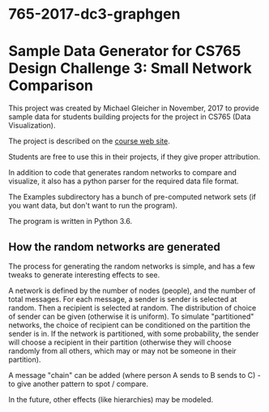 # 765-2017-dc3-graphgen

# Sample Data Generator for CS765 Design Challenge 3: Small Network Comparison

This project was created by Michael Gleicher in November, 2017 to provide sample data for
students building projects for the project in CS765 (Data Visualization).

The project is described on the [course web site](http://graphics.cs.wisc.edu/WP/vis17/2017/11/25/dc3-design-challenge-3-compare-networks/).

Students are free to use this in their projects, if they give proper attribution.

In addition to code that generates random networks to compare and visualize, it also has a python
parser for the required data file format. 

The Examples subdirectory has a bunch of pre-computed network sets (if you want data, but don't want to run the program).

The program is written in Python 3.6.

## How the random networks are generated

The process for generating the random networks is simple, and has a few tweaks to generate interesting effects to see.

A network is defined by the number of nodes (people), and the number of total messages. 
For each message, a sender is sender is selected at random.
Then a recipient is selected at random.
The distribution of choice of sender can be given (otherwise it is uniform).
To simulate "partitioned" networks, the choice of recipient can be conditioned on the partition the sender is in.
If the network is partitioned, with some probability, the sender will choose a recipient in their partition
(otherwise they will choose randomly from all others, which may or may not be someone in their partition).

A message "chain" can be added (where person A sends to B sends to C) - to give another
pattern to spot / compare. 

In the future, other effects (like hierarchies) may be modeled.
